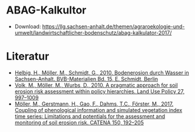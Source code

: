 # ABAG-Kalkultor
* Download: https://llg.sachsen-anhalt.de/themen/agraroekologie-und-umwelt/landwirtschaftlicher-bodenschutz/abag-kalkulator-2017/

# Literatur
* [Helbig, H., Möller, M., Schmidt, G., 2010. Bodenerosion durch Wasser in Sachsen-Anhalt. BVB-Materialien Bd. 15, E. Schmidt, Berlin](https://www.bvb-materialien.de)
* [Volk, M., Möller, M., Wurbs, D., 2010. A pragmatic approach for soil erosion risk assessment within policy hierarchies. Land Use Policy 27, 997–1009](https://github.com/FLFgit/LV_Bodenerosion/blob/main/ABAG-Kalkulator/Volk-etal2010lup.pdf)
* [Möller, M., Gerstmann, H., Gao, F., Dahms, T.C., Förster, M., 2017. Coupling of phenological information and simulated vegetation index time series: Limitations and potentials for the assessment and monitoring of soil erosion risk. CATENA 150, 192–205](https://github.com/FLFgit/LV_Bodenerosion/blob/main/ABAG-Kalkulator/Moeller-etal2017catena.pdf)


